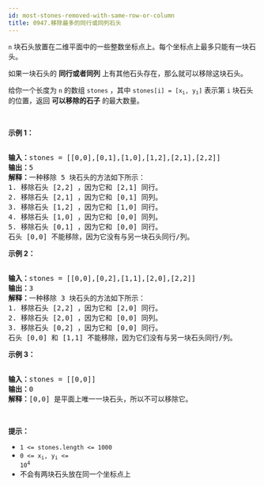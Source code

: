 ```yaml
---
id: most-stones-removed-with-same-row-or-column
title: 0947.移除最多的同行或同列石头
---
```

<code>n</code> 块石头放置在二维平面中的一些整数坐标点上。每个坐标点上最多只能有一块石头。

如果一块石头的 **同行或者同列** 上有其他石头存在，那么就可以移除这块石头。

给你一个长度为 <code>n</code> 的数组 <code>stones</code> ，其中 <code>stones[i] = [x<sub>i</sub>, y<sub>i</sub>]</code> 表示第 <code>i</code> 块石头的位置，返回 **可以移除的石子** 的最大数量。

 

**示例 1：**


<pre><br/><strong>输入：</strong>stones = [[0,0],[0,1],[1,0],[1,2],[2,1],[2,2]]<br/><strong>输出：</strong>5<br/><strong>解释：</strong>一种移除 5 块石头的方法如下所示：<br/>1. 移除石头 [2,2] ，因为它和 [2,1] 同行。<br/>2. 移除石头 [2,1] ，因为它和 [0,1] 同列。<br/>3. 移除石头 [1,2] ，因为它和 [1,0] 同行。<br/>4. 移除石头 [1,0] ，因为它和 [0,0] 同列。<br/>5. 移除石头 [0,1] ，因为它和 [0,0] 同行。<br/>石头 [0,0] 不能移除，因为它没有与另一块石头同行/列。</pre>

**示例 2：**


<pre><br/><strong>输入：</strong>stones = [[0,0],[0,2],[1,1],[2,0],[2,2]]<br/><strong>输出：</strong>3<br/><strong>解释：</strong>一种移除 3 块石头的方法如下所示：<br/>1. 移除石头 [2,2] ，因为它和 [2,0] 同行。<br/>2. 移除石头 [2,0] ，因为它和 [0,0] 同列。<br/>3. 移除石头 [0,2] ，因为它和 [0,0] 同行。<br/>石头 [0,0] 和 [1,1] 不能移除，因为它们没有与另一块石头同行/列。</pre>

**示例 3：**


<pre><br/><strong>输入：</strong>stones = [[0,0]]<br/><strong>输出：</strong>0<br/><strong>解释：</strong>[0,0] 是平面上唯一一块石头，所以不可以移除它。</pre>

 

**提示：**


- <code>1 &lt;= stones.length &lt;= 1000</code>
- <code>0 &lt;= x<sub>i</sub>, y<sub>i</sub> &lt;= 10<sup>4</sup></code>
- 不会有两块石头放在同一个坐标点上
